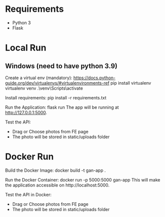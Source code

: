 # Requirements

- Python 3
- Flask

# Local Run

## Windows (need to have python 3.9)

Create a virtual env (mandatory): https://docs.python-guide.org/dev/virtualenvs/#virtualenvironments-ref
pip install virtualenv
virtualenv venv
.\venv\Scripts\activate

Install requirements:
pip install -r requirements.txt

Run the Application:
flask run
The app will be running at http://127.0.0.1:5000.

Test the API:

- Drag or Choose photos from FE page
- The photo will be stored in static/uploads folder

# Docker Run

Build the Docker Image:
docker build -t gan-app .

Run the Docker Container:
docker run -p 5000:5000 gan-app
This will make the application accessible on http://localhost:5000.

Test the API in Docker:

- Drag or Choose photos from FE page
- The photo will be stored in static/uploads folder
